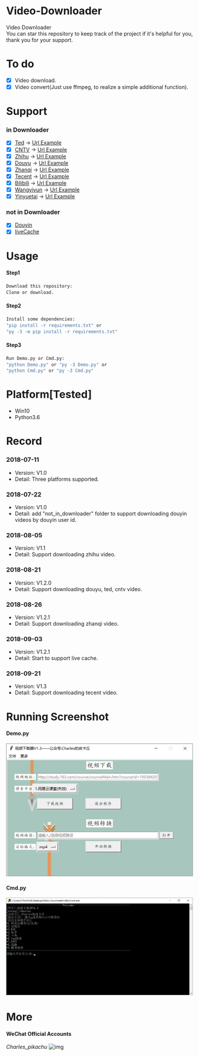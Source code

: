# Video-Downloader
Video Downloader  
You can star this repository to keep track of the project if it's helpful for you, thank you for your support.

# To do
- [x] Video download.
- [x] Video convert(Just use ffmpeg, to realize a simple additional function).

# Support
### in Downloader
- [x] [Ted](https://www.ted.com/talks?language=zh-cn) → [Url Example](https://www.ted.com/talks/tina_seelig_the_little_risks_you_can_take_to_increase_your_luck?language=zh-cn)
- [x] [CNTV](http://tv.cntv.cn/) → [Url Example](http://tv.cntv.cn/video/C10881/4ec8c6c1bdd941b0b11280769b036e8b)
- [x] [Zhihu](https://www.zhihu.com/) → [Url Example](https://www.zhihu.com/question/21395276/answer/425130152)
- [x] [Douyu](https://www.douyu.com/) → [Url Example](https://v.douyu.com/show/8KxjMdB3GQQvVLwb)
- [x] [Zhanqi](https://videos.zhanqi.tv/) → [Url Example](https://www.zhanqi.tv/v2/videos/767817.html)
- [x] [Tecent](https://v.qq.com/) -> [Url Example](https://v.qq.com/x/cover/7r83y1oca851nq6/n0711wto8h4.html)
- [x] [Bilibili](https://www.bilibili.com/) → [Url Example](https://www.bilibili.com/video/av26443123?spm_id_from=333.338.__bofqi.13)
- [x] [Wangyiyun](https://study.163.com/) → [Url Example](http://study.163.com/course/courseMain.htm?courseId=1003842018)
- [x] [Yinyuetai](http://www.yinyuetai.com) → [Url Example](http://v.yinyuetai.com/video/3247548)
### not in Downloader
- [x] [Douyin](https://github.com/CharlesPikachu/Video-Downloader/tree/master/not_in_downloader/douyin)
- [x] [liveCache](https://github.com/CharlesPikachu/Video-Downloader/tree/master/not_in_downloader/liveCache)

# Usage
#### Step1
```sh
Download this repository:  
Clone or download.
```
#### Step2
```sh
Install some dependencies:
"pip install -r requirements.txt" or  
"py -3 -m pip install -r requirements.txt"  
```
#### Step3
```sh
Run Demo.py or Cmd.py:
"python Demo.py" or "py -3 Demo.py" or  
"python Cmd.py" or "py -3 Cmd.py"
```

# Platform[Tested]
- Win10  
- Python3.6  

# Record
### 2018-07-11
- Version: V1.0
- Detail: Three platforms supported.
### 2018-07-22
- Version: V1.0
- Detail: add "not_in_downloader" folder to support downloading douyin videos by douyin user id.
### 2018-08-05
- Version: V1.1
- Detail: Support downloading zhihu video.
### 2018-08-21
- Version: V1.2.0
- Detail: Support downloading douyu, ted, cntv video.
### 2018-08-26
- Version: V1.2.1
- Detail: Support downloading zhanqi video.
### 2018-09-03
- Version: V1.2.1
- Detail: Start to support live cache.
### 2018-09-21
- Version: V1.3  
- Detail: Support downloading tecent video.

# Running Screenshot
#### Demo.py
![img](./Screenshot/Screenshot1.png)
#### Cmd.py
![img](./Screenshot/Screenshot2.png)

# More
#### WeChat Official Accounts
*Charles_pikachu* 
![img](pikachu.jpg)